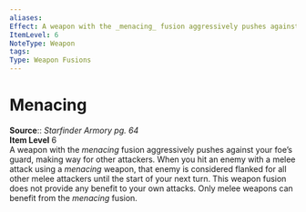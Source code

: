 ```yaml
---
aliases: 
Effect: A weapon with the _menacing_ fusion aggressively pushes against your foe’s guard, making way for other attackers. When you hit an enemy with a melee attack using a _menacing_ weapon, that enemy is considered flanked for all other melee attackers until the start of your next turn. This weapon fusion does not provide any benefit to your own attacks. Only melee weapons can benefit from the _menacing_ fusion.
ItemLevel: 6
NoteType: Weapon
tags: 
Type: Weapon Fusions
---
```


# Menacing

**Source**:: _Starfinder Armory pg. 64_  
**Item Level** 6  
A weapon with the _menacing_ fusion aggressively pushes against your foe’s guard, making way for other attackers. When you hit an enemy with a melee attack using a _menacing_ weapon, that enemy is considered flanked for all other melee attackers until the start of your next turn. This weapon fusion does not provide any benefit to your own attacks. Only melee weapons can benefit from the _menacing_ fusion.
